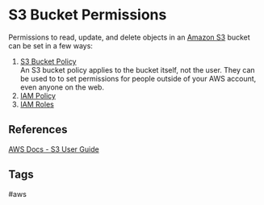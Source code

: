 # S3 Bucket Permissions 

Permissions to read, update, and delete objects in an [Amazon S3](https://github.com/EliotKhachi//publicZk/tree/main/202309110516) bucket can be set in a few ways:

1. [S3 Bucket Policy](https://github.com/EliotKhachi//publicZk/tree/main/202309152124)  
An S3 bucket policy applies to the bucket itself, not the user. They can be used to to set permissions for people outside of your AWS account, even anyone on the web.  
2. [IAM Policy](https://github.com/EliotKhachi//publicZk/tree/main/202309150142)  
3. [IAM Roles](https://github.com/EliotKhachi//publicZk/tree/main/202309150127)  

## References
[AWS Docs - S3 User Guide](https://docs.aws.amazon.com/AmazonS3/latest/userguide/using-iam-policies.html)

## Tags
#aws
